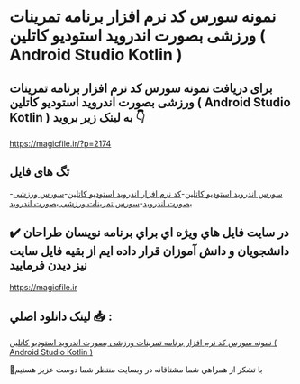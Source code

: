 # نمونه سورس کد نرم افزار برنامه تمرینات ورزشی بصورت اندروید استودیو کاتلین ( Android Studio Kotlin )

## برای دریافت نمونه سورس کد نرم افزار برنامه تمرینات ورزشی بصورت اندروید استودیو کاتلین ( Android Studio Kotlin ) به لینک زیر بروید 👇

https://magicfile.ir/?p=2174

## تگ های فایل

-[سورس اندروید استودیو کاتلین](https://magicfile.ir/product/%d8%b3%d9%88%d8%b1%d8%b3-%d9%88-%da%a9%d8%af-%d9%86%d8%b1%d9%85-%d8%a7%d9%81%d8%b2%d8%a7%d8%b1-%d8%a8%d8%b1%d9%86%d8%a7%d9%85%d9%87-%d8%aa%d9%85%d8%b1%db%8c%d9%86%d8%a7%d8%aa-%d9%88%d8%b1%d8%b2%d8%b4%db%8c-%d8%a8%d8%b5%d9%88%d8%b1%d8%aa-%d8%a7%d9%86%d8%af%d8%b1%d9%88%db%8c%d8%af-%d8%a7%d8%b3%d8%aa%d9%88%d8%af%db%8c%d9%88-%da%a9%d8%a7%d8%aa%d9%84%db%8c%d9%86/)-[کد نرم افزار اندروید استودیو کاتلین](https://magicfile.ir/product/%d8%b3%d9%88%d8%b1%d8%b3-%d9%88-%da%a9%d8%af-%d9%86%d8%b1%d9%85-%d8%a7%d9%81%d8%b2%d8%a7%d8%b1-%d8%a8%d8%b1%d9%86%d8%a7%d9%85%d9%87-%d8%aa%d9%85%d8%b1%db%8c%d9%86%d8%a7%d8%aa-%d9%88%d8%b1%d8%b2%d8%b4%db%8c-%d8%a8%d8%b5%d9%88%d8%b1%d8%aa-%d8%a7%d9%86%d8%af%d8%b1%d9%88%db%8c%d8%af-%d8%a7%d8%b3%d8%aa%d9%88%d8%af%db%8c%d9%88-%da%a9%d8%a7%d8%aa%d9%84%db%8c%d9%86/)-[سورس ورزشی بصورت اندروید](https://magicfile.ir/product/%d8%b3%d9%88%d8%b1%d8%b3-%d9%88-%da%a9%d8%af-%d9%86%d8%b1%d9%85-%d8%a7%d9%81%d8%b2%d8%a7%d8%b1-%d8%a8%d8%b1%d9%86%d8%a7%d9%85%d9%87-%d8%aa%d9%85%d8%b1%db%8c%d9%86%d8%a7%d8%aa-%d9%88%d8%b1%d8%b2%d8%b4%db%8c-%d8%a8%d8%b5%d9%88%d8%b1%d8%aa-%d8%a7%d9%86%d8%af%d8%b1%d9%88%db%8c%d8%af-%d8%a7%d8%b3%d8%aa%d9%88%d8%af%db%8c%d9%88-%da%a9%d8%a7%d8%aa%d9%84%db%8c%d9%86/)-[سورس تمرینات ورزشی بصورت اندروید](https://magicfile.ir/product/%d8%b3%d9%88%d8%b1%d8%b3-%d9%88-%da%a9%d8%af-%d9%86%d8%b1%d9%85-%d8%a7%d9%81%d8%b2%d8%a7%d8%b1-%d8%a8%d8%b1%d9%86%d8%a7%d9%85%d9%87-%d8%aa%d9%85%d8%b1%db%8c%d9%86%d8%a7%d8%aa-%d9%88%d8%b1%d8%b2%d8%b4%db%8c-%d8%a8%d8%b5%d9%88%d8%b1%d8%aa-%d8%a7%d9%86%d8%af%d8%b1%d9%88%db%8c%d8%af-%d8%a7%d8%b3%d8%aa%d9%88%d8%af%db%8c%d9%88-%da%a9%d8%a7%d8%aa%d9%84%db%8c%d9%86/)

## ✔️ در سايت فايل هاي ويژه اي براي برنامه نويسان طراحان دانشجويان و دانش آموزان قرار داده ايم از بقيه فايل سايت نيز ديدن فرماييد

https://magicfile.ir


## لينک دانلود اصلي 📥 :

[نمونه سورس کد نرم افزار برنامه تمرینات ورزشی بصورت اندروید استودیو کاتلین ( Android Studio Kotlin )](https://magicfile.ir/product/%d8%b3%d9%88%d8%b1%d8%b3-%d9%88-%da%a9%d8%af-%d9%86%d8%b1%d9%85-%d8%a7%d9%81%d8%b2%d8%a7%d8%b1-%d8%a8%d8%b1%d9%86%d8%a7%d9%85%d9%87-%d8%aa%d9%85%d8%b1%db%8c%d9%86%d8%a7%d8%aa-%d9%88%d8%b1%d8%b2%d8%b4%db%8c-%d8%a8%d8%b5%d9%88%d8%b1%d8%aa-%d8%a7%d9%86%d8%af%d8%b1%d9%88%db%8c%d8%af-%d8%a7%d8%b3%d8%aa%d9%88%d8%af%db%8c%d9%88-%da%a9%d8%a7%d8%aa%d9%84%db%8c%d9%86/) 


🙏با تشکر از همراهي شما مشتاقانه در وبسایت منتظر شما دوست عزیز هستیم

